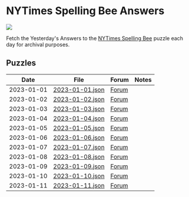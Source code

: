 # NYTimes Spelling Bee Answers

[![](https://img.shields.io/badge/code%20style-black-000000.svg)](https://github.com/psf/black)

Fetch the Yesterday's Answers to the [NYTimes Spelling Bee][1] puzzle each day for archival purposes.

## Puzzles

<!-- table generated via `poetry shell` then `make gen-readme-table` -->
<!-- generated table start -->

| Date       | File                                    | Forum                                                                          | Notes   |
|------------|-----------------------------------------|--------------------------------------------------------------------------------|---------|
| 2023-01-01 | [2023-01-01.json](days/2023-01-01.json) | [Forum](https://www.nytimes.com/2023/01/01/crosswords/spelling-bee-forum.html) |         |
| 2023-01-02 | [2023-01-02.json](days/2023-01-02.json) | [Forum](https://www.nytimes.com/2023/01/02/crosswords/spelling-bee-forum.html) |         |
| 2023-01-03 | [2023-01-03.json](days/2023-01-03.json) | [Forum](https://www.nytimes.com/2023/01/03/crosswords/spelling-bee-forum.html) |         |
| 2023-01-04 | [2023-01-04.json](days/2023-01-04.json) | [Forum](https://www.nytimes.com/2023/01/04/crosswords/spelling-bee-forum.html) |         |
| 2023-01-05 | [2023-01-05.json](days/2023-01-05.json) | [Forum](https://www.nytimes.com/2023/01/05/crosswords/spelling-bee-forum.html) |         |
| 2023-01-06 | [2023-01-06.json](days/2023-01-06.json) | [Forum](https://www.nytimes.com/2023/01/06/crosswords/spelling-bee-forum.html) |         |
| 2023-01-07 | [2023-01-07.json](days/2023-01-07.json) | [Forum](https://www.nytimes.com/2023/01/07/crosswords/spelling-bee-forum.html) |         |
| 2023-01-08 | [2023-01-08.json](days/2023-01-08.json) | [Forum](https://www.nytimes.com/2023/01/08/crosswords/spelling-bee-forum.html) |         |
| 2023-01-09 | [2023-01-09.json](days/2023-01-09.json) | [Forum](https://www.nytimes.com/2023/01/09/crosswords/spelling-bee-forum.html) |         |
| 2023-01-10 | [2023-01-10.json](days/2023-01-10.json) | [Forum](https://www.nytimes.com/2023/01/10/crosswords/spelling-bee-forum.html) |         |
| 2023-01-11 | [2023-01-11.json](days/2023-01-11.json) | [Forum](https://www.nytimes.com/2023/01/11/crosswords/spelling-bee-forum.html) |         |

<!-- generated table end -->

[1]: https://www.nytimes.com/puzzles/spelling-bee
